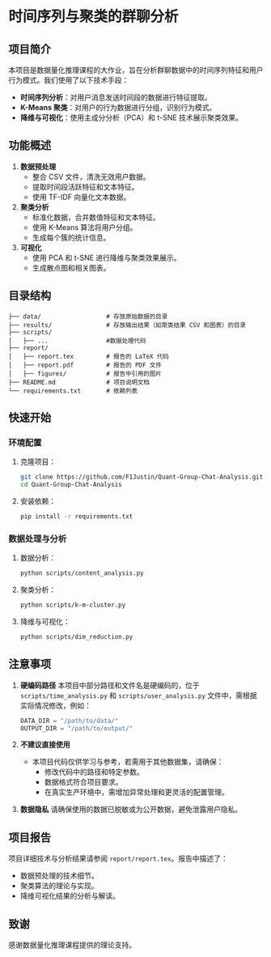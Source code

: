 # 时间序列与聚类的群聊分析

## 项目简介

本项目是数据量化推理课程的大作业，旨在分析群聊数据中的时间序列特征和用户行为模式。我们使用了以下技术手段：
- **时间序列分析**：对用户消息发送时间段的数据进行特征提取。
- **K-Means 聚类**：对用户的行为数据进行分组，识别行为模式。
- **降维与可视化**：使用主成分分析（PCA）和 t-SNE 技术展示聚类效果。

## 功能概述
1. **数据预处理**
    - 整合 CSV 文件，清洗无效用户数据。
    - 提取时间段活跃特征和文本特征。
    - 使用 TF-IDF 向量化文本数据。
2. **聚类分析**
    - 标准化数据，合并数值特征和文本特征。
    - 使用 K-Means 算法将用户分组。
    - 生成每个簇的统计信息。
3. **可视化**
    - 使用 PCA 和 t-SNE 进行降维与聚类效果展示。
    - 生成散点图和相关图表。

## 目录结构

```
├── data/                  # 存放原始数据的目录
├── results/               # 存放输出结果（如聚类结果 CSV 和图表）的目录
├── scripts/
│   ├── ...                #数据处理代码
├── report/
│   ├── report.tex         # 报告的 LaTeX 代码
│   ├── report.pdf         # 报告的 PDF 文件
│   ├── figures/           # 报告中引用的图片
├── README.md              # 项目说明文档
└── requirements.txt       # 依赖列表
```

## 快速开始

### 环境配置
1. 克隆项目：

     ```sh
     git clone https://github.com/F1Justin/Quant-Group-Chat-Analysis.git
     cd Quant-Group-Chat-Analysis
     ```

2. 安装依赖：

     ```sh
     pip install -r requirements.txt
     ```

### 数据处理与分析
1. 数据分析：

     ```sh
     python scripts/content_analysis.py
     ```

2. 聚类分析：

     ```sh
     python scripts/k-m-cluster.py
     ```

3. 降维与可视化：

     ```sh
     python scripts/dim_reduction.py
     ```

## 注意事项
1. **硬编码路径**
    本项目中部分路径和文件名是硬编码的，位于 `scripts/time_analysis.py` 和 `scripts/user_analysis.py` 文件中，需根据实际情况修改，例如：

     ```python
     DATA_DIR = "/path/to/data/"
     OUTPUT_DIR = "/path/to/output/"
     ```

2. **不建议直接使用**
    - 本项目代码仅供学习与参考，若需用于其他数据集，请确保：
      - 修改代码中的路径和特定参数。
      - 数据格式符合项目要求。
      - 在真实生产环境中，需增加异常处理和更灵活的配置管理。

3. **数据隐私**
    请确保使用的数据已脱敏或为公开数据，避免泄露用户隐私。

## 项目报告

项目详细技术与分析结果请参阅 `report/report.tex`。报告中描述了：
- 数据预处理的技术细节。
- 聚类算法的理论与实现。
- 降维可视化结果的分析与解读。

## 致谢

感谢数据量化推理课程提供的理论支持。
